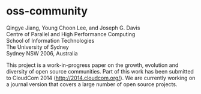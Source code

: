oss-community
=============


Qingye Jiang, Young Choon Lee, and Joseph G. Davis<br>
Centre of Parallel and High Performance Computing<br>
School of Information Technologies<br>
The University of Sydney<br>
Sydney NSW 2006, Australia<br>

This project is a work-in-progress paper on the growth, evolution and diversity of open source communities. Part of this work has been submitted to CloudCom 2014 (http://2014.cloudcom.org/). We are currently working on a journal version that covers a large number of open source projects. 

